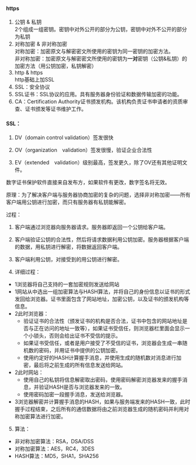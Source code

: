 #### https

1. 公钥 & 私钥   
   2个组成一组密钥。密钥中对外公开的部分为公钥，密钥中对外不公开的部分为私钥 
2. 对称加密 & 非对称加密   
   对称加密：加密原文与解密密文所使用的密钥为同一密钥的加密方法。    
   非对称加密：加密原文与解密密文所使用的密钥为**一对**密钥（公钥&私钥）的加密方法（用公钥加密，私钥解密）   
3. http & https     
   http基础上加SSL   
4. SSL：安全协议
5. SSL证书：SSL协议的应用。具有服务器身份验证和数据传输加密的功能。   
6. CA：Certification Authority证书颁发机构。该机构负责证书申请者的资质审查、证书颁发等证书维护工作。

#### SSL：

1. DV（domain control validation）签发很快

2. OV（organization　validation）签发很慢，验证企业合法性

3. EV（extended　validation）级别最高，签发更久，除了OV还有其他证明文件。　　　　　

数字证书保护软件直接来自发布方，如果软件有更改，数字签名将无效。

原理：为了解决客户端与服务器协商加密的复杂的问题，选择非对称加密——所有客户端用公钥进行加密，而只有服务器有私钥能解密。

过程：

1. 客户端通过浏览器向服务器请求。服务器即返回一个公钥给客户端。

2. 客户端验证公钥的合法性，然后将请求数据利用公钥加密。服务器根据客户端的数据，用私钥进行解密，将数据返回客户端。

3. 客户端利用公钥，对接受到的用公钥进行解密。

4. 详细过程：
- 1浏览器将自己支持的一套加密规则发送给网站
- 1网站从中选出一组加密算法与HASH算法，并将自己的身份信息以证书的形式发回给浏览器。证书里面包含了网站地址，加密公钥，以及证书的颁发机构等信息。 
- 2此时浏览器：
   - 验证证书的合法性（颁发证书的机构是否合法，证书中包含的网站地址是否与正在访问的地址一致等），如果证书受信任，则浏览器栏里面会显示一个小锁头，否则会给出证书不受信的提示。 
   - 如果证书受信任，或者是用户接受了不受信的证书，浏览器会生成一串随机数的密码，并用证书中提供的公钥加密。 
   - 使用约定好的HASH计算握手消息，并使用生成的随机数对消息进行加密，最后将之前生成的所有信息发送给网站。 
- 2此时网站：
   - 使用自己的私钥将信息解密取出密码，使用密码解密浏览器发来的握手消息，并验证HASH是否与浏览器发来的一致。 
   - 使用密码加密一段握手消息，发送给浏览器。 
- 3浏览器解密并计算握手消息的HASH，如果与服务端发来的HASH一致，此时握手过程结束，之后所有的通信数据将由之前浏览器生成的随机密码并利用对称加密算法进行加密。 
5. 算法： 
- 非对称加密算法：RSA，DSA/DSS 
- 对称加密算法：AES，RC4，3DES 
- HASH算法：MD5，SHA1，SHA256




